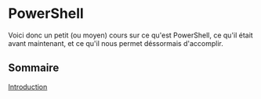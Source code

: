 # PowerShell
Voici donc un petit (ou moyen) cours sur ce qu'est PowerShell, ce qu'il était avant maintenant, et ce qu'il nous permet déssormais d'accomplir.

## Sommaire

[Introduction](https://github.com/KillDhesse/PowerShell/blob/main/Cours_Linux/intro.md)
